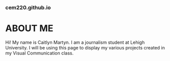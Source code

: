 ### cem220.github.io
# ABOUT ME
Hi! My name is Caitlyn Martyn. I am a journalism student at Lehigh University. I will be using this page to display my various projects created in my Visual Communication class. 
